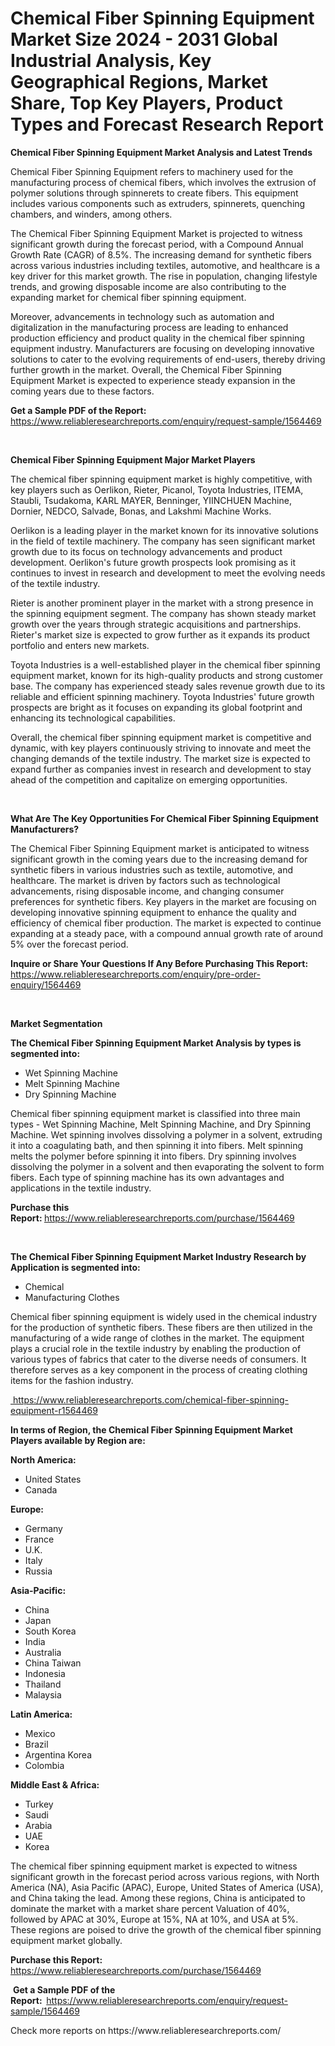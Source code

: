 <p><h1>Chemical Fiber Spinning Equipment Market Size 2024 - 2031 Global Industrial Analysis, Key Geographical Regions, Market Share, Top Key Players, Product Types and Forecast Research Report</h1></p><p><strong>Chemical Fiber Spinning Equipment Market Analysis and Latest Trends</strong></p>
<p><p>Chemical Fiber Spinning Equipment refers to machinery used for the manufacturing process of chemical fibers, which involves the extrusion of polymer solutions through spinnerets to create fibers. This equipment includes various components such as extruders, spinnerets, quenching chambers, and winders, among others.</p><p>The Chemical Fiber Spinning Equipment Market is projected to witness significant growth during the forecast period, with a Compound Annual Growth Rate (CAGR) of 8.5%. The increasing demand for synthetic fibers across various industries including textiles, automotive, and healthcare is a key driver for this market growth. The rise in population, changing lifestyle trends, and growing disposable income are also contributing to the expanding market for chemical fiber spinning equipment.</p><p>Moreover, advancements in technology such as automation and digitalization in the manufacturing process are leading to enhanced production efficiency and product quality in the chemical fiber spinning equipment industry. Manufacturers are focusing on developing innovative solutions to cater to the evolving requirements of end-users, thereby driving further growth in the market. Overall, the Chemical Fiber Spinning Equipment Market is expected to experience steady expansion in the coming years due to these factors.</p></p>
<p><strong>Get a Sample PDF of the Report:&nbsp;</strong> <a href="https://www.reliableresearchreports.com/enquiry/request-sample/1564469">https://www.reliableresearchreports.com/enquiry/request-sample/1564469</a></p>
<p>&nbsp;</p>
<p><strong>Chemical Fiber Spinning Equipment Major Market Players</strong></p>
<p><p>The chemical fiber spinning equipment market is highly competitive, with key players such as Oerlikon, Rieter, Picanol, Toyota Industries, ITEMA, Staubli, Tsudakoma, KARL MAYER, Benninger, YIINCHUEN Machine, Dornier, NEDCO, Salvade, Bonas, and Lakshmi Machine Works. </p><p>Oerlikon is a leading player in the market known for its innovative solutions in the field of textile machinery. The company has seen significant market growth due to its focus on technology advancements and product development. Oerlikon's future growth prospects look promising as it continues to invest in research and development to meet the evolving needs of the textile industry.</p><p>Rieter is another prominent player in the market with a strong presence in the spinning equipment segment. The company has shown steady market growth over the years through strategic acquisitions and partnerships. Rieter's market size is expected to grow further as it expands its product portfolio and enters new markets.</p><p>Toyota Industries is a well-established player in the chemical fiber spinning equipment market, known for its high-quality products and strong customer base. The company has experienced steady sales revenue growth due to its reliable and efficient spinning machinery. Toyota Industries' future growth prospects are bright as it focuses on expanding its global footprint and enhancing its technological capabilities.</p><p>Overall, the chemical fiber spinning equipment market is competitive and dynamic, with key players continuously striving to innovate and meet the changing demands of the textile industry. The market size is expected to expand further as companies invest in research and development to stay ahead of the competition and capitalize on emerging opportunities.</p></p>
<p>&nbsp;</p>
<p><strong>What Are The Key Opportunities For Chemical Fiber Spinning Equipment Manufacturers?</strong></p>
<p><p>The Chemical Fiber Spinning Equipment market is anticipated to witness significant growth in the coming years due to the increasing demand for synthetic fibers in various industries such as textile, automotive, and healthcare. The market is driven by factors such as technological advancements, rising disposable income, and changing consumer preferences for synthetic fibers. Key players in the market are focusing on developing innovative spinning equipment to enhance the quality and efficiency of chemical fiber production. The market is expected to continue expanding at a steady pace, with a compound annual growth rate of around 5% over the forecast period.</p></p>
<p><strong>Inquire or Share Your Questions If Any Before Purchasing This Report:</strong> <a href="https://www.reliableresearchreports.com/enquiry/pre-order-enquiry/1564469">https://www.reliableresearchreports.com/enquiry/pre-order-enquiry/1564469</a></p>
<p>&nbsp;</p>
<p><strong>Market Segmentation</strong></p>
<p><strong>The Chemical Fiber Spinning Equipment Market Analysis by types is segmented into:</strong></p>
<p><ul><li>Wet Spinning Machine</li><li>Melt Spinning Machine</li><li>Dry Spinning Machine</li></ul></p>
<p><p>Chemical fiber spinning equipment market is classified into three main types - Wet Spinning Machine, Melt Spinning Machine, and Dry Spinning Machine. Wet spinning involves dissolving a polymer in a solvent, extruding it into a coagulating bath, and then spinning it into fibers. Melt spinning melts the polymer before spinning it into fibers. Dry spinning involves dissolving the polymer in a solvent and then evaporating the solvent to form fibers. Each type of spinning machine has its own advantages and applications in the textile industry.</p></p>
<p><strong>Purchase this Report:&nbsp;</strong><a href="https://www.reliableresearchreports.com/purchase/1564469">https://www.reliableresearchreports.com/purchase/1564469</a></p>
<p>&nbsp;</p>
<p><strong>The Chemical Fiber Spinning Equipment Market Industry Research by Application is segmented into:</strong></p>
<p><ul><li>Chemical</li><li>Manufacturing Clothes</li></ul></p>
<p><p>Chemical fiber spinning equipment is widely used in the chemical industry for the production of synthetic fibers. These fibers are then utilized in the manufacturing of a wide range of clothes in the market. The equipment plays a crucial role in the textile industry by enabling the production of various types of fabrics that cater to the diverse needs of consumers. It therefore serves as a key component in the process of creating clothing items for the fashion industry.</p></p>
<p><a href="https://www.reliableresearchreports.com/chemical-fiber-spinning-equipment-r1564469">&nbsp;https://www.reliableresearchreports.com/chemical-fiber-spinning-equipment-r1564469</a></p>
<p><strong>In terms of Region, the Chemical Fiber Spinning Equipment Market Players available by Region are:</strong></p>
<p>
    <p> <strong> North America: </strong>
        <ul>
            <li>United States</li>
            <li>Canada</li>
        </ul>
        </p> 
    <p> <strong> Europe: </strong>
        <ul>
            <li>Germany</li>
            <li>France</li>
            <li>U.K.</li>
            <li>Italy</li>
            <li>Russia</li>
        </ul>
        </p> 
    <p> <strong> Asia-Pacific: </strong>
        <ul>
            <li>China</li>
            <li>Japan</li>
            <li>South Korea</li>
            <li>India</li>
            <li>Australia</li>
            <li>China Taiwan</li>
            <li>Indonesia</li>
            <li>Thailand</li>
            <li>Malaysia</li>
        </ul>
        </p> 
    <p> <strong> Latin America: </strong>
        <ul>
            <li>Mexico</li>
            <li>Brazil</li>
            <li>Argentina Korea</li>
            <li>Colombia</li>
        </ul>
        </p> 
    <p> <strong> Middle East & Africa: </strong>
        <ul>
            <li>Turkey</li>
            <li>Saudi</li>
            <li>Arabia</li>
            <li>UAE</li>
            <li>Korea</li>
        </ul>
    </p>
    </p>
<p><p>The chemical fiber spinning equipment market is expected to witness significant growth in the forecast period across various regions, with North America (NA), Asia Pacific (APAC), Europe, United States of America (USA), and China taking the lead. Among these regions, China is anticipated to dominate the market with a market share percent Valuation of 40%, followed by APAC at 30%, Europe at 15%, NA at 10%, and USA at 5%. These regions are poised to drive the growth of the chemical fiber spinning equipment market globally.</p></p>
<p><strong>Purchase this Report: </strong><a href="https://www.reliableresearchreports.com/purchase/1564469">https://www.reliableresearchreports.com/purchase/1564469</a></p>
<p>&nbsp;<strong>Get a Sample PDF of the Report:&nbsp;&nbsp;</strong><a href="https://www.reliableresearchreports.com/enquiry/request-sample/1564469">https://www.reliableresearchreports.com/enquiry/request-sample/1564469</a></p>
<p><strong></strong></p>
<p>Check more reports on https://www.reliableresearchreports.com/</p>